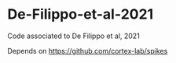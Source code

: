 # De-Filippo-et-al-2021


Code associated to De Filippo et al, 2021

Depends on https://github.com/cortex-lab/spikes